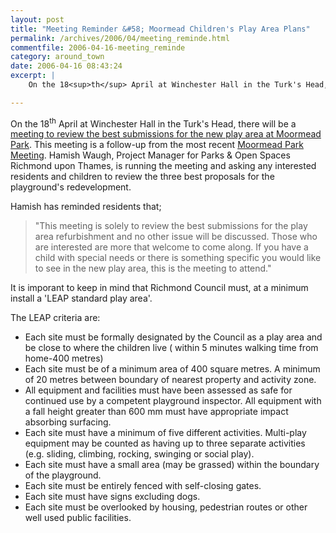 ```yaml
---
layout: post
title: "Meeting Reminder &#58; Moormead Children's Play Area Plans"
permalink: /archives/2006/04/meeting_reminde.html
commentfile: 2006-04-16-meeting_reminde
category: around_town
date: 2006-04-16 08:43:24
excerpt: |
    On the 18<sup>th</sup> April at Winchester Hall in the Turk's Head, there will be a <a href="/event/Meeting/200603301410">meeting to review the best submissions for the new play area at Moormead Park</a>  This meeting is a follow-up from the most recent <a href="/archives/2006/03/notes_from_moor.html">Moormead Park Meeting</a>  Hamish Waugh, Project Manager for Parks & Open Spaces Richmond upon Thames, is running the meeting and asking any interested residents and children to review the three best proposals for the playground's redevelopment.

---
```


On the 18<sup>th</sup> April at Winchester Hall in the Turk's Head, there will be a [meeting to review the best submissions for the new play area at Moormead Park](/event/Meeting/200603301410). This meeting is a follow-up from the most recent [Moormead Park Meeting](/archives/2006/03/notes_from_moor.html). Hamish Waugh, Project Manager for Parks & Open Spaces Richmond upon Thames, is running the meeting and asking any interested residents and children to review the three best proposals for the playground's redevelopment.

Hamish has reminded residents that;

> "This meeting is solely to review the best submissions for the play area refurbishment and no other issue will be discussed. Those who are interested are more that welcome to come along. If you have a child with special needs or there is something specific you would like to see in the new play area, this is the meeting to attend."

It is imporant to keep in mind that Richmond Council must, at a minimum install a 'LEAP standard play area'.

The LEAP criteria are:

-   Each site must be formally designated by the Council as a play area and be close to where the children live ( within 5 minutes walking time from home-400 metres)
-   Each site must be of a minimum area of 400 square metres. A minimum of 20 metres between boundary of nearest property and activity zone.
-   All equipment and facilities must have been assessed as safe for continued use by a competent playground inspector. All equipment with a fall height greater than 600 mm must have appropriate impact absorbing surfacing.
-   Each site must have a minimum of five different activities. Multi-play equipment may be counted as having up to three separate activities (e.g. sliding, climbing, rocking, swinging or social play).
-   Each site must have a small area (may be grassed) within the boundary of the playground.
-   Each site must be entirely fenced with self-closing gates.
-   Each site must have signs excluding dogs.
-   Each site must be overlooked by housing, pedestrian routes or other well used public facilities.
